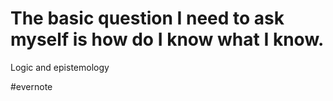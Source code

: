 # The basic question I need to ask myself is how do I know what I know.

Logic and epistemology

\#evernote

